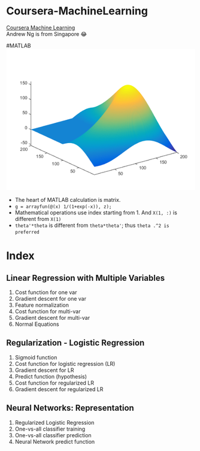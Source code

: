 # Coursera-MachineLearning
[Coursera Machine Learning](https://www.coursera.org/course/ml)  
Andrew Ng is from Singapore :joy:  

#MATLAB
![](/img/logo.png)  
* The heart of MATLAB calculation is matrix.  
* `g = arrayfun(@(x) 1/(1+exp(-x)), z);`
* Mathematical operations use index starting from 1. And `X(1, :)` is different from `X(1)`  
* `theta'*theta` is different from `theta*theta'`; thus `theta .^2 is preferred`


# Index
## Linear Regression with Multiple Variables
1. Cost function for one var
1. Gradient descent for one var
1. Feature normalization
1. Cost function for multi-var
1. Gradient descent for multi-var
1. Normal Equations 

## Regularization - Logistic Regression 
1. Sigmoid function
1. Cost function for logistic regression (LR)
1. Gradient descent for LR
1. Predict function (hypothesis)
1. Cost function for regularized LR 
1. Gradient descent for regularized LR 

## Neural Networks: Representation
1. Regularized Logistic Regression 
1. One-vs-all classifier training 
1. One-vs-all classifier prediction 
1. Neural Network predict function 
